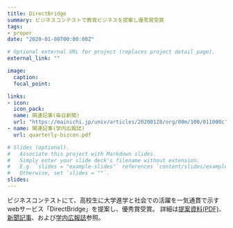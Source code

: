 ```yaml
---
title: DirectBridge
summary: ビジネスコンテストで教育ビジネスを提案し優秀賞受賞
tags:
- proper
date: "2020-01-08T00:00:00Z"

# Optional external URL for project (replaces project detail page).
external_link: ""

image:
  caption: 
  focal_point: 

links:
- icon: 
  icon_pack: 
  name: 関連記事(毎日新聞)
  url: "https://mainichi.jp/univ/articles/20200128/org/00m/100/011000c"
- name: 関連記事(学内広報誌)
  url: quarterly-bizcon.pdf

# Slides (optional).
#   Associate this project with Markdown slides.
#   Simply enter your slide deck's filename without extension.
#   E.g. `slides = "example-slides"` references `content/slides/example-slides.md`.
#   Otherwise, set `slides = ""`.
slides: 
---
```



ビジネスコンテストにて、高校生に大学進学と社会での活躍を一気通貫で示すwebサービス「DirectBridge」を提案し、優秀賞受賞。
詳細は<a href="directbridge.pdf">提案資料(PDF)</a>、<a href="https://mainichi.jp/univ/articles/20200128/org/00m/100/011000c">新聞記事</a>、および<a href="quarterly-bizcon.pdf">学内広報誌</a>参照。